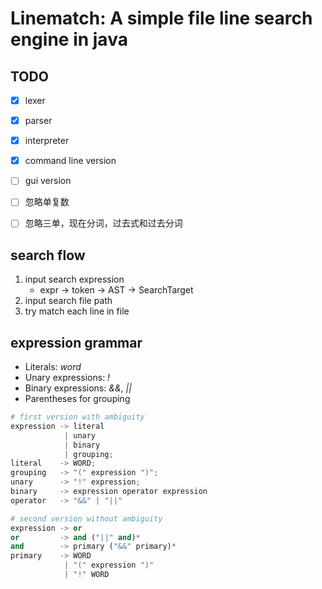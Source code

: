 # Linematch: A simple file line search engine in java

## TODO

- [x] lexer
- [x] parser
- [x] interpreter
- [x] command line version
- [ ] gui version
- [ ] 忽略单复数
- [ ] 忽略三单，现在分词，过去式和过去分词


## search flow

1. input search expression
    + expr -> token -> AST -> SearchTarget
2. input search file path
3. try match each line in file

## expression grammar

+ Literals: *word*
+ Unary expressions: *!*
+ Binary expressions: *&&*, *||*
+ Parentheses for grouping

```python
# first version with ambiguity
expression -> literal
            | unary
            | binary
            | grouping;
literal    -> WORD;
grouping   -> "(" expression ")";
unary      -> "!" expression;
binary     -> expression operator expression
operator   -> "&&" | "||"

# second version without ambiguity
expression -> or
or         -> and ("||" and)*
and        -> primary ("&&" primary)*
primary    -> WORD
            | "(" expression ")"
            | "!" WORD
```
